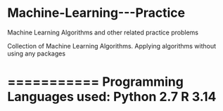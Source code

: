 # Machine-Learning---Practice
Machine Learning Algorithms and other related practice problems

Collection of Machine Learning Algorithms. Applying algorithms without using any packages

===========
Programming Languages used:
Python 2.7
R 3.14
===========
